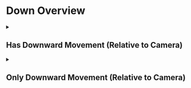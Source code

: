 # Down Overview

<details>
<summary><h2>Has Downward Movement (Relative to Camera)</h2></summary>


<h3>🔵 Label Name:</h3>
<code>has_down_wrt_camera</code>


<h3>📖 Definition:</h3>
Does the camera move downward (not tilting down) with respect to the initial frame?

<details>
<summary><h4> Question (Definition)</h4></summary>

- Is the camera moving downward in space based on its starting position?

- Is the camera moving downward (not tilting down) with respect to itself, creating a noticeable vertical parallax effect?

- Is the downward motion of the camera clear in this shot by comparing the start and end of the shot?

- Is the camera performing a pedestal down movement?

- Is the camera descending with respect to itself?

</details>

<details>
<summary><h4> Alternative Question</h4></summary>

- Does the camera move downward (not tilting down)?

- Is the camera moving downward?

- Is there clear downward movement when comparing the start and end of the shot?

- Does the camera travel downward in space, rather than tilting down?

- Is the camera lowering through the space?

- Does the shot feature a clear downward motion of the camera?

- Is the camera's movement progressing downward rather than upward?

- Is the downward motion of the camera clear in this shot?

- Does the camera travel downward in space, rather than tilting down?

- Is the camera descending in the scene?

- Does the perspective shift downward rather than relying on tilt?

- Is the camera physically traveling downward instead of rotating?

- Is the camera lowering, creating a strong sense of vertical movement?

</details>

<details>
<summary><h4> Prompt (Definition)</h4></summary>

- A video where the camera moves downward (not tilting down) with respect to the initial frame.

- A shot where the camera moves downward in space based on its starting position.

- A video where the camera moves downward (not tilting down) with respect to itself, creating a noticeable vertical parallax effect.

- A scene where the downward motion of the camera is clear by comparing the start and end of the shot.

- The camera performs a pedestal down movement.

- The camera descends with respect to itself.

- A video where the camera physically lowers with respect to itself.

</details>

<details>
<summary><h4> Alternative Prompt</h4></summary>

- A shot where the camera moves downward, not tilting down.

- A video where the camera is moving downward.

- The camera moves downward in space based on its starting position.

- The camera lowers through the space.

- The camera moves downward.

- Camera descends downward.

- A scene where there is clear downward movement when comparing the start and end of the shot.

- A video where the camera travels downward in space, rather than tilting down.

- A shot where the camera lowers through the space.

- A video where the shot features a clear downward motion of the camera.

- A scene where the camera's movement progresses downward rather than upward.

- A video where the downward motion of the camera is clear.

- A shot where the camera travels downward in space rather than tilting down.

- A scene where the camera is descending in the shot.

- A video where the perspective shifts downward rather than relying on tilt.

- A shot where the camera physically travels downward instead of rotating.

- A video where the camera lowers, creating a strong sense of vertical movement.

</details>

<h4>🟢 Positive:</h4>
<code>self.cam_motion.down_cam</code>

<h4>🔴 Negative:</h4>
<code>not self.cam_motion.down_cam</code>

<details>
<summary><h4>🔴 Negative (Easy)</h4></summary>

- <b>moving_up</b>: <code>self.cam_motion.camera_movement in ['major_simple','major_complex'] and self.cam_motion.camera_up_down_cam_frame == 'up' and self.cam_motion.steadiness not in ['unsteady','very_unsteady']</code>

</details>

<details>
<summary><h4>🔴 Negative (Hard)</h4></summary>

- <b>tilting_down</b>: <code>self.cam_motion.camera_movement in ['major_simple'] and self.cam_motion.camera_up_down_cam_frame != 'down' and self.cam_motion.camera_tilt == 'down' and self.cam_motion.steadiness not in ['unsteady','very_unsteady']</code>

</details>

</details>

<details>
<summary><h2>Only Downward Movement (Relative to Camera)</h2></summary>


<h3>🔵 Label Name:</h3>
<code>only_down_wrt_camera</code>


<h3>📖 Definition:</h3>
Does the camera only move downward (not tilting down) with respect to the initial frame?

<details>
<summary><h4> Question (Definition)</h4></summary>

- Is downward motion the only camera movement from the initial frame?

- Is there no other camera motion except downward movement relative to the initial frame?

- Does the camera move downward with respect to itself without any other movement or tilting?

- Is the camera only moving downward relative to the first frame?

- Is the camera only performing a pedestal down movement?

- Is the camera only descending with respect to itself?

- Is the camera only moving downward without tilting down relative to the first frame?

</details>

<details>
<summary><h4> Alternative Question</h4></summary>

- Is the camera only moving downward?

- Is the camera only moving downward (not tilting down) in the scene, creating a noticeable vertical parallax effect?

- Is downward motion the only camera movement in this shot?

- Does the camera travel only downward in space, rather than tilting down?

- Is the camera exclusively moving downward relative to its initial position?

- Does the camera lower in a straight downward direction without any other motions?

- Is the only movement in this shot a downward motion?

- Is there no forward, sideways, or tilt adjustments while moving downward?

- Does the camera descend without any horizontal changes?

- Does the tracking movement consist only of a downward drop?

- Is the camera strictly descending downward with no other motion applied?

- Does the shot feature only a single directional downward movement?

</details>

<details>
<summary><h4> Prompt (Definition)</h4></summary>

- A video where the camera only moves downward (not tilting down) relative to the initial frame.

- A shot where the camera lowers straight down with respect to the initial frame without any other motion.

- A video where the camera exclusively moves downward relative to the initial frame, creating a noticeable vertical parallax effect.

- A scene where the camera moves only downward relative to itself, avoiding tilting or other motions.

- The camera is only performing a pedestal down movement.

- The camera is only descending with respect to itself.

</details>

<details>
<summary><h4> Alternative Prompt</h4></summary>

- A tracking shot where the camera moves downward without incorporating other movement types.

- A shot where the downward motion is the only movement present in the scene.

- A shot where the camera moves strictly downward without forward or sideways movement.

- A video where the camera descends in a single direction without any other adjustments.

- A scene where the camera lowers without shifting horizontally.

- A video where the camera strictly maintains downward movement with no deviation.

- A shot where the tracking movement is purely downward with no other motion.

- A scene where the only movement present is the camera lowering vertically.

</details>

<h4>🟢 Positive:</h4>
<code>self.cam_motion.down_cam and self.cam_motion.check_if_no_motion_cam(exclude=['down_cam'])</code>

<h4>🔴 Negative:</h4>
<code>not (self.cam_motion.down_cam and self.cam_motion.check_if_no_motion_cam(exclude=['down_cam']))</code>

<details>
<summary><h4>🔴 Negative (Easy)</h4></summary>

- <b>moving_up</b>: <code>self.cam_motion.camera_movement in ['major_simple','major_complex'] and self.cam_motion.camera_up_down_cam_frame == 'up'</code>

</details>

<details>
<summary><h4>🔴 Negative (Hard)</h4></summary>

- <b>tilting_down</b>: <code>self.cam_motion.camera_movement in ['major_simple'] and self.cam_motion.camera_up_down_cam_frame != 'down' and self.cam_motion.camera_tilt == 'down'</code>

- <b>compound_motion_with_down</b>: <code>self.cam_motion.camera_movement in ['major_simple'] and self.cam_motion.camera_up_down_cam_frame == 'down' and not self.cam_motion.check_if_no_motion_cam_frame(exclude=['up_down'])</code>

</details>

</details>
